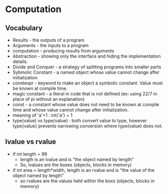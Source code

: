# Computation

## Vocabulary
- Results - the outputs of a program
- Arguments - the inputs to a program
- computation - producing results from arguments
- Abstraction - showing only the interface and hiding the implementation details. 
- Divide and Conquer - a strategy of splitting programs into smaller parts
- Sybmolic Constant - a named object whose value cannot change after initialization
- constexpr - keyword to make an object a symbolic constant.  Value must be known at compile time.
- magic constant - a literal in code that is not defined (ex: using 22/7 in place of pi without an explanation)
- const - a constant whose value does not need to be known at compile time and whose value cannot change after initialization. 
- meaning of 'a'+1 : int{'a'} + 1
- type(value) vs type{value} : both convert value to type, however type{value} prevents narrowing conversion where type(value) does not. 

## lvalue vs rvalue
- if int length = 99
    - length is an lvalue and is "the object named by length" 
    - So, lvalues are the boxes (objects, blocks in memory)
- if int area = length*width, length is an rvalue and is "the value of the object named by length"
    - so rvalues are the values held within the boxs (objects, blocks in memory)
